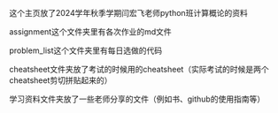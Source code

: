 这个主页放了2024学年秋季学期闫宏飞老师python班计算概论的资料

assignment这个文件夹里有各次作业的md文件

problem_list这个文件夹里有每日选做的代码

cheatsheet文件夹放了考试的时候用的cheatsheet（实际考试的时候是两个cheatsheet剪切拼贴起来的）

学习资料文件夹放了一些老师分享的文件（例如书、github的使用指南等）
